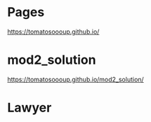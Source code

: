 # Pages
https://tomatosoooup.github.io/
# mod2_solution

https://tomatosoooup.github.io/mod2_solution/ 


# Lawyer



